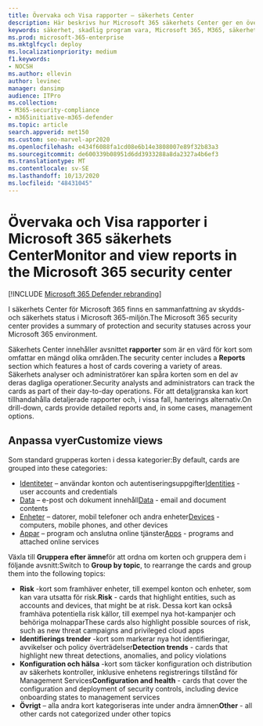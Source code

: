 ```yaml
---
title: Övervaka och Visa rapporter – säkerhets Center
description: Här beskrivs hur Microsoft 365 säkerhets Center ger en översikt över skydds-och säkerhets status.
keywords: säkerhet, skadlig program vara, Microsoft 365, M365, säkerhets Center, övervaka, rapport, status
ms.prod: microsoft-365-enterprise
ms.mktglfcycl: deploy
ms.localizationpriority: medium
f1.keywords:
- NOCSH
ms.author: ellevin
author: levinec
manager: dansimp
audience: ITPro
ms.collection:
- M365-security-compliance
- m365initiative-m365-defender
ms.topic: article
search.appverid: met150
ms.custom: seo-marvel-apr2020
ms.openlocfilehash: e434f6088fa1cd08e6b14e3808007e89f32b83a3
ms.sourcegitcommit: de600339b08951d6dd3933288a8da2327a4b6ef3
ms.translationtype: MT
ms.contentlocale: sv-SE
ms.lasthandoff: 10/13/2020
ms.locfileid: "48431045"
---
```

# <a name="monitor-and-view-reports-in-the-microsoft-365-security-center"></a><span data-ttu-id="86be0-104">Övervaka och Visa rapporter i Microsoft 365 säkerhets Center</span><span class="sxs-lookup"><span data-stu-id="86be0-104">Monitor and view reports in the Microsoft 365 security center</span></span>

[!INCLUDE [Microsoft 365 Defender rebranding](../includes/microsoft-defender.md)]


<span data-ttu-id="86be0-105">I säkerhets Center för Microsoft 365 finns en sammanfattning av skydds-och säkerhets status i Microsoft 365-miljön.</span><span class="sxs-lookup"><span data-stu-id="86be0-105">The Microsoft 365 security center provides a summary of protection and security statuses across your Microsoft 365 environment.</span></span>

<span data-ttu-id="86be0-106">Säkerhets Center innehåller avsnittet **rapporter** som är en värd för kort som omfattar en mängd olika områden.</span><span class="sxs-lookup"><span data-stu-id="86be0-106">The security center includes a **Reports** section which features a host of cards covering a variety of areas.</span></span> <span data-ttu-id="86be0-107">Säkerhets analyser och administratörer kan spåra korten som en del av deras dagliga operationer.</span><span class="sxs-lookup"><span data-stu-id="86be0-107">Security analysts and administrators can track the cards as part of their day-to-day operations.</span></span> <span data-ttu-id="86be0-108">För att detaljgranska kan kort tillhandahålla detaljerade rapporter och, i vissa fall, hanterings alternativ.</span><span class="sxs-lookup"><span data-stu-id="86be0-108">On drill-down, cards provide detailed reports and, in some cases, management options.</span></span>

## <a name="customize-views"></a><span data-ttu-id="86be0-109">Anpassa vyer</span><span class="sxs-lookup"><span data-stu-id="86be0-109">Customize views</span></span>

<span data-ttu-id="86be0-110">Som standard grupperas korten i dessa kategorier:</span><span class="sxs-lookup"><span data-stu-id="86be0-110">By default, cards are grouped into these categories:</span></span>
  
* <span data-ttu-id="86be0-111">[Identiteter](monitor-and-report-identities.md) – användar konton och autentiseringsuppgifter</span><span class="sxs-lookup"><span data-stu-id="86be0-111">[Identities](monitor-and-report-identities.md) - user accounts and credentials</span></span>
* <span data-ttu-id="86be0-112">[Data](monitor-data.md) – e-post och dokument innehåll</span><span class="sxs-lookup"><span data-stu-id="86be0-112">[Data](monitor-data.md) - email and document contents</span></span>
* <span data-ttu-id="86be0-113">[Enheter](monitor-devices.md) – datorer, mobil telefoner och andra enheter</span><span class="sxs-lookup"><span data-stu-id="86be0-113">[Devices](monitor-devices.md) - computers, mobile phones, and other devices</span></span>
* <span data-ttu-id="86be0-114">[Appar](monitor-apps.md) – program och anslutna online tjänster</span><span class="sxs-lookup"><span data-stu-id="86be0-114">[Apps](monitor-apps.md) - programs and attached online services</span></span>

<span data-ttu-id="86be0-115">Växla till **Gruppera efter ämne**för att ordna om korten och gruppera dem i följande avsnitt:</span><span class="sxs-lookup"><span data-stu-id="86be0-115">Switch to **Group by topic**, to rearrange the cards and group them into the following topics:</span></span>

* <span data-ttu-id="86be0-116">**Risk** -kort som framhäver enheter, till exempel konton och enheter, som kan vara utsatta för risk.</span><span class="sxs-lookup"><span data-stu-id="86be0-116">**Risk** - cards that highlight entities, such as accounts and devices, that might be at risk.</span></span> <span data-ttu-id="86be0-117">Dessa kort kan också framhäva potentiella risk källor, till exempel nya hot-kampanjer och behöriga molnappar</span><span class="sxs-lookup"><span data-stu-id="86be0-117">These cards also highlight possible sources of risk, such as new threat campaigns and privileged cloud apps</span></span>  
* <span data-ttu-id="86be0-118">**Identifierings trender** -kort som markerar nya hot identifieringar, avvikelser och policy överträdelser</span><span class="sxs-lookup"><span data-stu-id="86be0-118">**Detection trends** - cards that highlight new threat detections, anomalies, and policy violations</span></span>
* <span data-ttu-id="86be0-119">**Konfiguration och hälsa** -kort som täcker konfiguration och distribution av säkerhets kontroller, inklusive enhetens registrerings tillstånd för Management Services</span><span class="sxs-lookup"><span data-stu-id="86be0-119">**Configuration and health** - cards that cover the configuration and deployment of security controls, including device onboarding states to management services</span></span>
* <span data-ttu-id="86be0-120">**Övrigt** – alla andra kort kategoriseras inte under andra ämnen</span><span class="sxs-lookup"><span data-stu-id="86be0-120">**Other** - all other cards not categorized under other topics</span></span>
